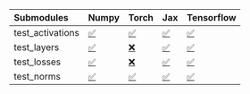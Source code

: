 | Submodules       | Numpy                                                                                                                           | Torch                                                                                                                           | Jax                                                                                                                             | Tensorflow                                                                                                                      |
|:-----------------|:--------------------------------------------------------------------------------------------------------------------------------|:--------------------------------------------------------------------------------------------------------------------------------|:--------------------------------------------------------------------------------------------------------------------------------|:--------------------------------------------------------------------------------------------------------------------------------|
| test_activations | <a href="https://github.com/unifyai/ivy/runs/8091644703?check_suite_focus=true" rel="noopener noreferrer" target="_blank">✅</a> | <a href="https://github.com/unifyai/ivy/runs/8091645235?check_suite_focus=true" rel="noopener noreferrer" target="_blank">✅</a> | <a href="https://github.com/unifyai/ivy/runs/8091645860?check_suite_focus=true" rel="noopener noreferrer" target="_blank">✅</a> | <a href="https://github.com/unifyai/ivy/runs/8091646489?check_suite_focus=true" rel="noopener noreferrer" target="_blank">✅</a> |
| test_layers      | <a href="https://github.com/unifyai/ivy/runs/8091644855?check_suite_focus=true" rel="noopener noreferrer" target="_blank">✅</a> | <a href="https://github.com/unifyai/ivy/runs/8091645404?check_suite_focus=true" rel="noopener noreferrer" target="_blank">❌</a> | <a href="https://github.com/unifyai/ivy/runs/8091646037?check_suite_focus=true" rel="noopener noreferrer" target="_blank">✅</a> | <a href="https://github.com/unifyai/ivy/runs/8091646626?check_suite_focus=true" rel="noopener noreferrer" target="_blank">✅</a> |
| test_losses      | <a href="https://github.com/unifyai/ivy/runs/8091645001?check_suite_focus=true" rel="noopener noreferrer" target="_blank">✅</a> | <a href="https://github.com/unifyai/ivy/runs/8091645574?check_suite_focus=true" rel="noopener noreferrer" target="_blank">❌</a> | <a href="https://github.com/unifyai/ivy/runs/8091646195?check_suite_focus=true" rel="noopener noreferrer" target="_blank">✅</a> | <a href="https://github.com/unifyai/ivy/runs/8091646782?check_suite_focus=true" rel="noopener noreferrer" target="_blank">✅</a> |
| test_norms       | <a href="https://github.com/unifyai/ivy/runs/8091645107?check_suite_focus=true" rel="noopener noreferrer" target="_blank">✅</a> | <a href="https://github.com/unifyai/ivy/runs/8091645735?check_suite_focus=true" rel="noopener noreferrer" target="_blank">✅</a> | <a href="https://github.com/unifyai/ivy/runs/8091646359?check_suite_focus=true" rel="noopener noreferrer" target="_blank">✅</a> | <a href="https://github.com/unifyai/ivy/runs/8091646990?check_suite_focus=true" rel="noopener noreferrer" target="_blank">✅</a> |